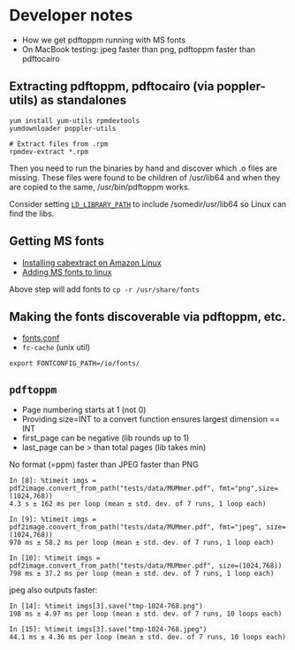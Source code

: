 # Developer notes
* How we get pdftoppm running with MS fonts
* On MacBook testing: jpeg faster than png, pdftoppm faster than pdftocairo

## Extracting pdftoppm, pdftocairo (via poppler-utils) as standalones
```
yum install yum-utils rpmdevtools
yumdownloader poppler-utils 

# Extract files from .rpm
rpmdev-extract *.rpm
```

Then you need to run the binaries by hand and discover which .o files are missing. These files
were found to be children of /usr/lib64 and when they are copied to the same, /usr/bin/pdftoppm works.

Consider setting [`LD_LIBRARY_PATH`](https://docs.aws.amazon.com/lambda/latest/dg/configuration-envvars.html#configuration-envvars-runtime)
to include /somedir/usr/lib64 so Linux can find the libs.


## Getting MS fonts

* [Installing cabextract on Amazon Linux](https://aws.amazon.com/premiumsupport/knowledge-center/ec2-enable-epel/)
* [Adding MS fonts to linux](http://mscorefonts2.sourceforge.net/)

Above step will add fonts to `cp -r /usr/share/fonts`

## Making the fonts discoverable via pdftoppm, etc.

* [fonts.conf](https://stackoverflow.com/questions/46486261/include-custom-fonts-in-aws-lambda)
* `fc-cache` (unix util)

```
export FONTCONFIG_PATH=/io/fonts/
```

## `pdftoppm`
* Page numbering starts at 1 (not 0)
* Providing size=INT to a convert function ensures largest dimension == INT
* first_page can be negative (lib rounds up to 1)
* last_page can be > than total pages (lib takes min)

No format (=ppm) faster than JPEG faster than PNG

``` (=ppm)(=ppm) 
In [8]: %timeit imgs = pdf2image.convert_from_path("tests/data/MUMmer.pdf", fmt="png",size=(1024,768))                                                             
4.3 s ± 162 ms per loop (mean ± std. dev. of 7 runs, 1 loop each)

In [9]: %timeit imgs = pdf2image.convert_from_path("tests/data/MUMmer.pdf", fmt="jpeg", size=(1024,768))                                                            
970 ms ± 58.2 ms per loop (mean ± std. dev. of 7 runs, 1 loop each)

In [10]: %timeit imgs = pdf2image.convert_from_path("tests/data/MUMmer.pdf", size=(1024,768))                                                                      
798 ms ± 37.2 ms per loop (mean ± std. dev. of 7 runs, 1 loop each)
```

jpeg also outputs faster:
```
In [14]: %timeit imgs[3].save("tmp-1024-768.png")                                     
198 ms ± 4.97 ms per loop (mean ± std. dev. of 7 runs, 10 loops each)

In [15]: %timeit imgs[3].save("tmp-1024-768.jpeg")                                    
44.1 ms ± 4.36 ms per loop (mean ± std. dev. of 7 runs, 10 loops each)
```